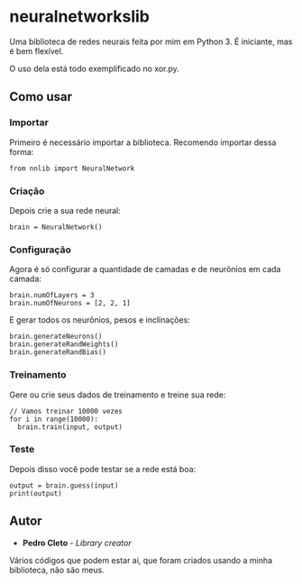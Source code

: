 # neuralnetworkslib
Uma biblioteca de redes neurais feita por mim em Python 3. É iniciante, mas é bem flexível.

O uso dela está todo exemplificado no xor.py.

## Como usar

### Importar

Primeiro é necessário importar a biblioteca. Recomendo importar dessa forma:

```
from nnlib import NeuralNetwork
```

### Criação

Depois crie a sua rede neural:

```
brain = NeuralNetwork()
```

### Configuração

Agora é só configurar a quantidade de camadas e de neurônios em cada camada:

```
brain.numOfLayers = 3
brain.numOfNeurons = [2, 2, 1]
```
E gerar todos os neurônios, pesos e inclinações:

```
brain.generateNeurons()
brain.generateRandWeights()
brain.generateRandBias()
```

### Treinamento

Gere ou crie seus dados de treinamento e treine sua rede:

```
// Vamos treinar 10000 vezes
for i in range(10000):
  brain.train(input, output)
```

### Teste

Depois disso você pode testar se a rede está boa:

```
output = brain.guess(input)
print(output)
```

## Autor

* **Pedro Cleto** - *Library creator*

Vários códigos que podem estar ai, que foram criados usando a minha biblioteca, não são meus.
